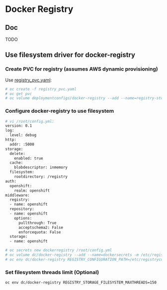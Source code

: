 # Docker Registry

## Doc
TODO

## Use filesystem driver for docker-registry

### Create PVC for registry (assumes AWS dynamic provisioning)
Use [registry_pvc.yaml](../files/registry_pvc.yaml): 

```sh
# oc create -f registry_pvc.yaml 
# oc get pvc
# oc volume deploymentconfigs/docker-registry --add --name=registry-storage -t pvc --claim-name=registry --overwrite
```

### Configure docker-registry to use filesystem

```sh
# vi /root/config.yml:
version: 0.1
log:
  level: debug
http:
  addr: :5000
storage:
  delete:
    enabled: true
  cache:
    blobdescriptor: inmemory
  filesystem:
    rootdirectory: /registry
auth:
  openshift:
    realm: openshift
middleware:
  registry:
  - name: openshift
  repository:
  - name: openshift
    options:
      pullthrough: True
      acceptschema2: False
      enforcequota: False
  storage:
  - name: openshift

# oc secrets new dockerregistry /root/config.yml
# oc volume dc/docker-registry --add --name=dockersecrets -m /etc/registryconfig --type=secret --secret-name=dockerregistry
# oc env dc/docker-registry REGISTRY_CONFIGURATION_PATH=/etc/registryconfig/config.yml
```

### Set filesystem threads limit (Optional)

```sh
oc env dc/docker-registry REGISTRY_STORAGE_FILESYSTEM_MAXTHREADS=150
```

